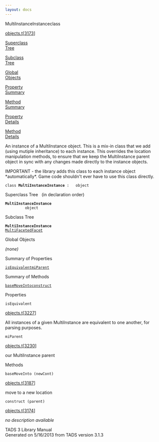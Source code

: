 ```yaml
---
layout: docs
---
```

<span class="title">MultiInstanceInstance</span><span class="type">class</span>

[objects.t](../file/objects.t.html)\[[3173](../source/objects.t.html#3173)\]

[Superclass  
Tree](#_SuperClassTree_)

[Subclass  
Tree](#_SubClassTree_)

[Global  
Objects](#_ObjectSummary_)

[Property  
Summary](#_PropSummary_)

[Method  
Summary](#_MethodSummary_)

[Property  
Details](#_Properties_)

[Method  
Details](#_Methods_)



An instance of a MultiInstance object. This is a mix-in class that we
add (using mutiple inheritance) to each instance. This overrides the
location manipulation methods, to ensure that we keep the MultiInstance
parent object in sync with any changes made directly to the instance
objects.

IMPORTANT - the library adds this class to each instance object
\*automatically\*. Game code shouldn't ever have to use this class
directly.

`class `**`MultiInstanceInstance`**` :   object`



<span id="_SuperClassTree_"></span>



<span class="hdln">Superclass Tree</span>   (in declaration order)



**`MultiInstanceInstance`**  
`         object`  
<span id="_SubClassTree_"></span>



<span class="hdln">Subclass Tree</span>  



**`MultiInstanceInstance`**  
[`MultiFacetedFacet`](../object/MultiFacetedFacet.html)  
<span id="_ObjectSummary_"></span>



<span class="hdln">Global Objects</span>  



*(none)* <span id="_PropSummary_"></span>



<span class="hdln">Summary of Properties</span>  



[`isEquivalent`](#isEquivalent)[`miParent`](#miParent)

<span id="_MethodSummary_"></span>



<span class="hdln">Summary of Methods</span>  



[`baseMoveInto`](#baseMoveInto)[`construct`](#construct)

<span id="_Properties_"></span>



<span class="hdln">Properties</span>  



<span id="isEquivalent"></span>

`isEquivalent`

[objects.t](../file/objects.t.html)\[[3227](../source/objects.t.html#3227)\]



All instances of a given MultiInstance are equivalent to one another,
for parsing purposes.



<span id="miParent"></span>

`miParent`

[objects.t](../file/objects.t.html)\[[3230](../source/objects.t.html#3230)\]



our MultiInstance parent



<span id="_Methods_"></span>



<span class="hdln">Methods</span>  



<span id="baseMoveInto"></span>

`baseMoveInto (newCont)`

[objects.t](../file/objects.t.html)\[[3187](../source/objects.t.html#3187)\]



move to a new location



<span id="construct"></span>

`construct (parent)`

[objects.t](../file/objects.t.html)\[[3174](../source/objects.t.html#3174)\]



*no description available*





TADS 3 Library Manual  
Generated on 5/16/2013 from TADS version 3.1.3



